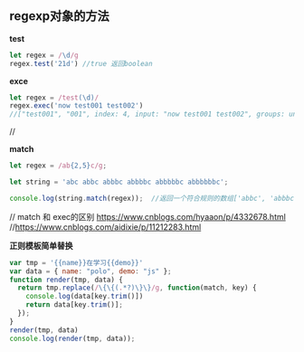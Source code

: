 <!--
 * @Date: 2020-07-14 11:18:38
 * @LastEditors: PoloHuang
 * @LastEditTime: 2020-09-08 18:38:30
--> 
## regexp对象的方法
**test**
```js
let regex = /\d/g
regex.test('21d') //true 返回boolean
```
**exce**
```js
let regex = /test(\d)/
regex.exec('now test001 test002') 
//["test001", "001", index: 4, input: "now test001 test002", groups: undefined]
```

//

**match**
```js
let regex = /ab{2,5}c/g;

let string = 'abc abbc abbbc abbbbc abbbbbc abbbbbbc';

console.log(string.match(regex));  //返回一个符合规则的数组['abbc', 'abbbc', 'abbbbc', 'abbbbbbc']

```
// match 和 exec的区别 https://www.cnblogs.com/hyaaon/p/4332678.html
//https://www.cnblogs.com/aidixie/p/11212283.html

**正则模板简单替换**
```js
var tmp = '{{name}}在学习{{demo}}'
var data = { name: "polo", demo: "js" };
function render(tmp, data) {
  return tmp.replace(/\{\{(.*?)\}\}/g, function(match, key) {
    console.log(data[key.trim()])
    return data[key.trim()];
  });
}
render(tmp, data)
console.log(render(tmp, data));
```
